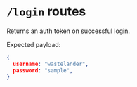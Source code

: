 # `/login` routes

Returns an auth token on successful login.

Expected payload:
```json
{
  username: "wastelander",
  password: "sample",
}
```